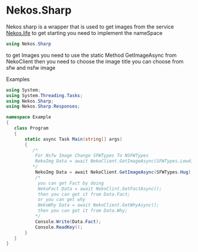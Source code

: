 # Nekos.Sharp
Nekos sharp is a wrapper that is used to get images from the service [Nekos.life](https://nekos.life/)
to get starting you need to implement the nameSpace 
```cs
using Nekos.Sharp
```

to get Images you need to use the static Method GetImageAsync from NekoClient then you need to choose the image title you can choose from sfw and nsfw image 

 Examples 
 ```cs
using System;
using System.Threading.Tasks;
using Nekos.Sharp;
using Nekos.Sharp.Responses;

namespace Example
{
    class Program
    {
        static async Task Main(string[] args)
        {
           /*
            For Nsfw Image Change SFWTypes To NSFWTypes
            NekoImg Data = await NekoClient.GetImageAsync(SFWTypes.Lewd);
           */
            NekoImg Data = await NekoClient.GetImageAsync(SFWTypes.Hug);
            /*
             you can get Fact by doing
             NekoFact Data = await NekoClint.GetFactAsync();
             then you can get it from Data.Fact;
             or you can get why 
             NekoWhy Data = await NekoClient.GetWhyAsync();
             then you can get it from Data.Why;
            */
            Console.Write(Data.Fact);
            Console.ReadKey();
        }
    }
}
```
